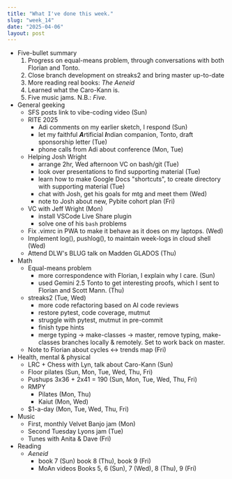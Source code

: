 ```yaml
---
title: "What I've done this week."
slug: "week_14"
date: "2025-04-06"
layout: post
---
```


* Five-bullet summary
    1. Progress on equal-means problem, through conversations with both Florian and Tonto.
    2. Close branch development on streaks2 and bring master up-to-date
    3. More reading real books: *The Aeneid*
    4. Learned what the Caro-Kann is. 
    5. Five music jams. N.B.: *Five.*
* General geeking
    - SFS posts link to vibe-coding video (Sun)
    - RITE 2025
        - Adi comments on my earlier sketch, I respond (Sun)
        - let my faithful ***A***rtificial ***I***ndian companion, Tonto, draft sponsorship letter (Tue)
        - phone calls from Adi about conference (Mon, Tue)
    - Helping Josh Wright
        - arrange 2hr, Wed afternoon VC on bash/git (Tue)
        - look over presentations to find supporting material (Tue)
        - learn how to make Google Docs "shortcuts", to create directory with supporting material (Tue)
        - chat with Josh, get his goals for mtg and meet them (Wed)
        - note to Josh about new, Pybite cohort plan (Fri)
    - VC with Jeff Wright (Mon)
        - install VSCode Live Share plugin
        - solve one of his `bash` problems
    - Fix .vimrc in PWA to make it behave as it does on my laptops. (Wed)
    - Implement log(), pushlog(), to maintain week-logs in cloud shell (Wed)
    - Attend DLW's BLUG talk on Madden GLADOS (Thu)
* Math
    - Equal-means problem
        - more correspondence with Florian, I explain why I care. (Sun)
        - used Gemini 2.5 Tonto to get interesting proofs, which I sent to Florian and Scott Mann. (Thu)
    - streaks2 (Tue, Wed)
        - more code refactoring based on AI code reviews
        - restore pytest, code coverage, mutmut
        - struggle with pytest, mutmut in pre-commit
        - finish type hints
        - merge typing -> make-classes -> master, remove typing, make-classes branches locally & remotely. Set to work back on master.
    - Note to Florian about cycles <-> trends map (Fri)
* Health, mental & physical
    - LRC + Chess with Lyn, talk about Caro-Kann (Sun)
    - Floor pilates (Sun, Mon, Tue, Wed, Thu, Fri)
    - Pushups 3x36 + 2x41 = 190 (Sun, Mon, Tue, Wed, Thu, Fri)
    - RMPY
        - Pilates (Mon, Thu)
        - Kaiut (Mon, Wed)
    - $1-a-day (Mon, Tue, Wed, Thu, Fri)
* Music
    - First, monthly Velvet Banjo jam (Mon)
    - Second Tuesday Lyons jam (Tue)
    - Tunes with Anita & Dave (Fri)
* Reading
    - *Aeneid*
        - book 7 (Sun) book 8 (Thu), book 9 (Fri)
        - MoAn videos Books 5, 6 (Sun), 7 (Wed), 8 (Thu), 9 (Fri)
